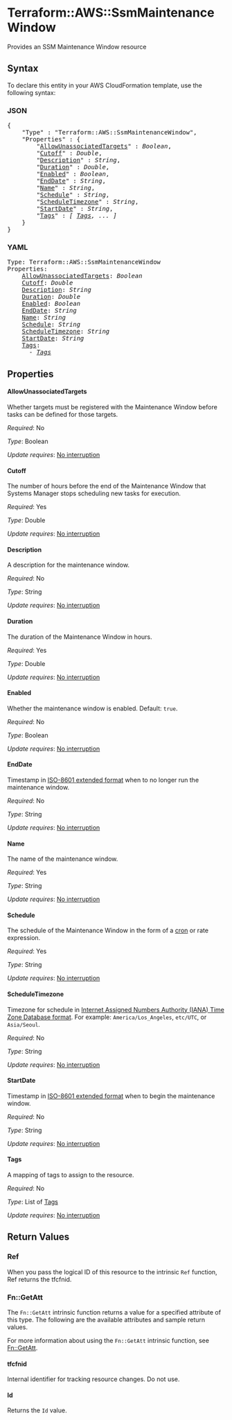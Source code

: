 # Terraform::AWS::SsmMaintenanceWindow

Provides an SSM Maintenance Window resource

## Syntax

To declare this entity in your AWS CloudFormation template, use the following syntax:

### JSON

<pre>
{
    "Type" : "Terraform::AWS::SsmMaintenanceWindow",
    "Properties" : {
        "<a href="#allowunassociatedtargets" title="AllowUnassociatedTargets">AllowUnassociatedTargets</a>" : <i>Boolean</i>,
        "<a href="#cutoff" title="Cutoff">Cutoff</a>" : <i>Double</i>,
        "<a href="#description" title="Description">Description</a>" : <i>String</i>,
        "<a href="#duration" title="Duration">Duration</a>" : <i>Double</i>,
        "<a href="#enabled" title="Enabled">Enabled</a>" : <i>Boolean</i>,
        "<a href="#enddate" title="EndDate">EndDate</a>" : <i>String</i>,
        "<a href="#name" title="Name">Name</a>" : <i>String</i>,
        "<a href="#schedule" title="Schedule">Schedule</a>" : <i>String</i>,
        "<a href="#scheduletimezone" title="ScheduleTimezone">ScheduleTimezone</a>" : <i>String</i>,
        "<a href="#startdate" title="StartDate">StartDate</a>" : <i>String</i>,
        "<a href="#tags" title="Tags">Tags</a>" : <i>[ <a href="tags.md">Tags</a>, ... ]</i>
    }
}
</pre>

### YAML

<pre>
Type: Terraform::AWS::SsmMaintenanceWindow
Properties:
    <a href="#allowunassociatedtargets" title="AllowUnassociatedTargets">AllowUnassociatedTargets</a>: <i>Boolean</i>
    <a href="#cutoff" title="Cutoff">Cutoff</a>: <i>Double</i>
    <a href="#description" title="Description">Description</a>: <i>String</i>
    <a href="#duration" title="Duration">Duration</a>: <i>Double</i>
    <a href="#enabled" title="Enabled">Enabled</a>: <i>Boolean</i>
    <a href="#enddate" title="EndDate">EndDate</a>: <i>String</i>
    <a href="#name" title="Name">Name</a>: <i>String</i>
    <a href="#schedule" title="Schedule">Schedule</a>: <i>String</i>
    <a href="#scheduletimezone" title="ScheduleTimezone">ScheduleTimezone</a>: <i>String</i>
    <a href="#startdate" title="StartDate">StartDate</a>: <i>String</i>
    <a href="#tags" title="Tags">Tags</a>: <i>
      - <a href="tags.md">Tags</a></i>
</pre>

## Properties

#### AllowUnassociatedTargets

Whether targets must be registered with the Maintenance Window before tasks can be defined for those targets.

_Required_: No

_Type_: Boolean

_Update requires_: [No interruption](https://docs.aws.amazon.com/AWSCloudFormation/latest/UserGuide/using-cfn-updating-stacks-update-behaviors.html#update-no-interrupt)

#### Cutoff

The number of hours before the end of the Maintenance Window that Systems Manager stops scheduling new tasks for execution.

_Required_: Yes

_Type_: Double

_Update requires_: [No interruption](https://docs.aws.amazon.com/AWSCloudFormation/latest/UserGuide/using-cfn-updating-stacks-update-behaviors.html#update-no-interrupt)

#### Description

A description for the maintenance window.

_Required_: No

_Type_: String

_Update requires_: [No interruption](https://docs.aws.amazon.com/AWSCloudFormation/latest/UserGuide/using-cfn-updating-stacks-update-behaviors.html#update-no-interrupt)

#### Duration

The duration of the Maintenance Window in hours.

_Required_: Yes

_Type_: Double

_Update requires_: [No interruption](https://docs.aws.amazon.com/AWSCloudFormation/latest/UserGuide/using-cfn-updating-stacks-update-behaviors.html#update-no-interrupt)

#### Enabled

Whether the maintenance window is enabled. Default: `true`.

_Required_: No

_Type_: Boolean

_Update requires_: [No interruption](https://docs.aws.amazon.com/AWSCloudFormation/latest/UserGuide/using-cfn-updating-stacks-update-behaviors.html#update-no-interrupt)

#### EndDate

Timestamp in [ISO-8601 extended format](https://www.iso.org/iso-8601-date-and-time-format.html) when to no longer run the maintenance window.

_Required_: No

_Type_: String

_Update requires_: [No interruption](https://docs.aws.amazon.com/AWSCloudFormation/latest/UserGuide/using-cfn-updating-stacks-update-behaviors.html#update-no-interrupt)

#### Name

The name of the maintenance window.

_Required_: Yes

_Type_: String

_Update requires_: [No interruption](https://docs.aws.amazon.com/AWSCloudFormation/latest/UserGuide/using-cfn-updating-stacks-update-behaviors.html#update-no-interrupt)

#### Schedule

The schedule of the Maintenance Window in the form of a [cron](https://docs.aws.amazon.com/systems-manager/latest/userguide/sysman-maintenance-cron.html) or rate expression.

_Required_: Yes

_Type_: String

_Update requires_: [No interruption](https://docs.aws.amazon.com/AWSCloudFormation/latest/UserGuide/using-cfn-updating-stacks-update-behaviors.html#update-no-interrupt)

#### ScheduleTimezone

Timezone for schedule in [Internet Assigned Numbers Authority (IANA) Time Zone Database format](https://www.iana.org/time-zones). For example: `America/Los_Angeles`, `etc/UTC`, or `Asia/Seoul`.

_Required_: No

_Type_: String

_Update requires_: [No interruption](https://docs.aws.amazon.com/AWSCloudFormation/latest/UserGuide/using-cfn-updating-stacks-update-behaviors.html#update-no-interrupt)

#### StartDate

Timestamp in [ISO-8601 extended format](https://www.iso.org/iso-8601-date-and-time-format.html) when to begin the maintenance window.

_Required_: No

_Type_: String

_Update requires_: [No interruption](https://docs.aws.amazon.com/AWSCloudFormation/latest/UserGuide/using-cfn-updating-stacks-update-behaviors.html#update-no-interrupt)

#### Tags

A mapping of tags to assign to the resource.

_Required_: No

_Type_: List of <a href="tags.md">Tags</a>

_Update requires_: [No interruption](https://docs.aws.amazon.com/AWSCloudFormation/latest/UserGuide/using-cfn-updating-stacks-update-behaviors.html#update-no-interrupt)

## Return Values

### Ref

When you pass the logical ID of this resource to the intrinsic `Ref` function, Ref returns the tfcfnid.

### Fn::GetAtt

The `Fn::GetAtt` intrinsic function returns a value for a specified attribute of this type. The following are the available attributes and sample return values.

For more information about using the `Fn::GetAtt` intrinsic function, see [Fn::GetAtt](https://docs.aws.amazon.com/AWSCloudFormation/latest/UserGuide/intrinsic-function-reference-getatt.html).

#### tfcfnid

Internal identifier for tracking resource changes. Do not use.

#### Id

Returns the <code>Id</code> value.

